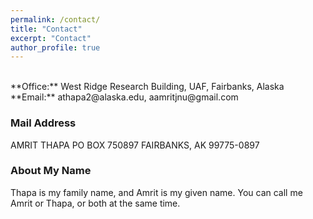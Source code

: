 ```yaml
---
permalink: /contact/
title: "Contact"
excerpt: "Contact"
author_profile: true
---
```


<br/>
**Office:** West Ridge Research Building, UAF, Fairbanks, Alaska      
**Email:** athapa2@alaska.edu, aamritjnu@gmail.com      

### Mail Address

AMRIT THAPA
PO BOX 750897
FAIRBANKS, AK 99775-0897

### About My Name

Thapa is my family name, and Amrit is my given name. You can call me Amrit or Thapa, or both at the same time.
